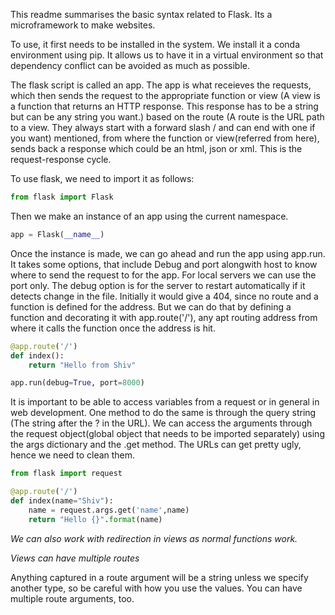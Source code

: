 This readme summarises the basic syntax related to Flask. Its a microframework to make websites. 

To use, it first needs to be installed in the system. We install it a conda environment using pip. It allows us to have it in a virtual environment so that dependency conflict can be avoided as much as possible.

The flask script is called an app. The app is what receieves the requests, which then sends the request to the appropriate function or view (A view is a function that returns an HTTP response. This response has to be a string but can be any string you want.) based on the route (A route is the URL path to a view. They always start with a forward slash / and can end with one if you want) mentioned, from where the function or view(referred from here), sends back a response which could be an html, json or xml. This is the request-response cycle.

To use flask, we need to import it as follows:
```python
from flask import Flask
```

Then we make an instance of an app using the current namespace. 

```python
app = Flask(__name__)
```

Once the instance is made, we can go ahead and run the app using app.run. It takes some options, that include Debug and port alongwith host to know where to send the request to for the app. For local servers we can use the port only. The debug option is for the server to restart automatically if it detects change in the file. 
Initially it would give a 404, since no route and a function is defined for the address. But we can do that by defining a function and decorating it with app.route('/'), any apt routing address from where it calls the function once the address is hit. 

```python
@app.route('/')
def index():
	return "Hello from Shiv"

app.run(debug=True, port=8000)
```

It is important to be able to access variables from a request or in general in web development. One method to do the same is through the query string (The string after the ? in the URL). We can access the arguments through the request object(global object that needs to be imported separately) using the args dictionary and the .get method. The URLs can get pretty ugly, hence we need to clean them. 

```python
from flask import request

@app.route('/')
def index(name="Shiv"):
	name = request.args.get('name',name)
	return "Hello {}".format(name)
```

_We can also work with redirection in views as normal functions work._

_Views can have multiple routes_

Anything captured in a route argument will be a string unless we specify another type, so be careful with how you use the values. You can have multiple route arguments, too.
